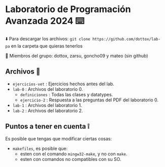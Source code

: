 #  Laboratorio de Programación Avanzada 2024 ⌨️

⬇️  Para descargar los archivos: `git clone https://github.com/dottox/lab-pa` en la carpeta que quieras tenerlos

👤 Miembros del grupo: dottox, zarsu, goncho09 y mateo (sin github)

Archivos 📁
--------------------------
- `ejercicios-vet` : Ejercicios hechos antes del lab.
- `lab-0` : Archivos del laboratorio 0.
  - `definiciones` : Todas las clases y datatypes.
  - `ejercicio-2` : Respuesta a las preguntas del PDF del laboratorio 0.
- `lab-1` : Archivos del laboratorio 1.
- `lab-2` : Archivos del laboratorio 2.

Puntos a tener en cuenta ❕
--------------------------
Es posible que tengas que modificar ciertas cosas:
  - `makefiles`, es posible que:
    - esten con el comando `mingw32-make`, y no con `make`.
    - esten con comandos no compatibles con su SO.
